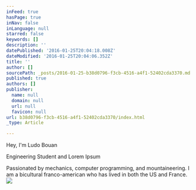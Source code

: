 ```yaml
---
inFeed: true
hasPage: true
inNav: false
inLanguage: null
starred: false
keywords: []
description: ''
datePublished: '2016-01-25T20:04:18.008Z'
dateModified: '2016-01-25T20:04:06.352Z'
title: ''
author: []
sourcePath: _posts/2016-01-25-b38d0796-f3cb-4516-a4f1-52402cda3370.md
published: true
authors: []
publisher:
  name: null
  domain: null
  url: null
  favicon: null
url: b38d0796-f3cb-4516-a4f1-52402cda3370/index.html
_type: Article

---
```

Hey, I'm Ludo Bouan

Engineering Student and Lorem Ipsum

Passionated by mechanics, computer programming, and mountaineering. I am a bicultural franco-american who has lived in both the US and France.
![](https://s3-us-west-2.amazonaws.com/the-grid-img/p/16bb6d4a20aac5ae8221270fa2c057d5df3363b1.jpg)
